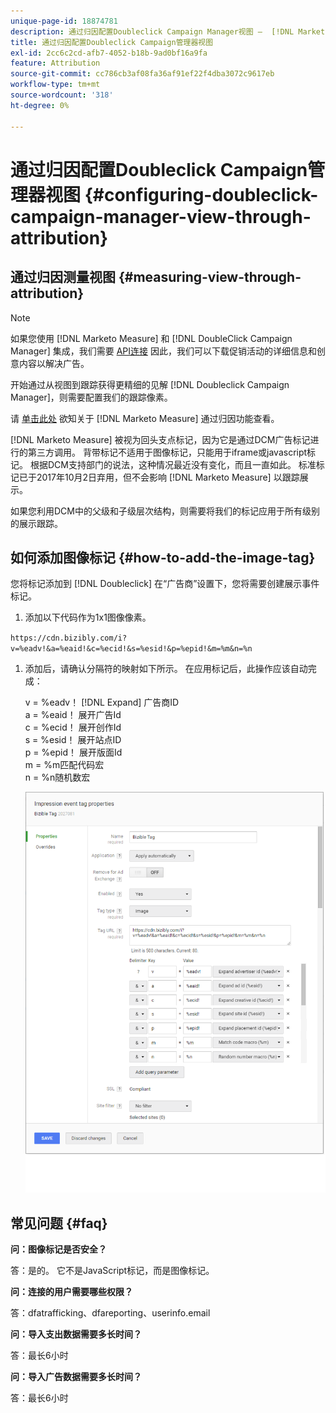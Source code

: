 ```yaml
---
unique-page-id: 18874781
description: 通过归因配置Doubleclick Campaign Manager视图 —  [!DNL Marketo Measure]  — 产品文档
title: 通过归因配置Doubleclick Campaign管理器视图
exl-id: 2cc6c2cd-afb7-4052-b18b-9ad0bf16a9fa
feature: Attribution
source-git-commit: cc786cb3af08fa36af91ef22f4dba3072c9617eb
workflow-type: tm+mt
source-wordcount: '318'
ht-degree: 0%

---
```


# 通过归因配置Doubleclick Campaign管理器视图 {#configuring-doubleclick-campaign-manager-view-through-attribution}

## 通过归因测量视图 {#measuring-view-through-attribution}

>[!NOTE]
>
>如果您使用 [!DNL Marketo Measure] 和 [!DNL DoubleClick Campaign Manager] 集成，我们需要 [API连接](/help/api-connections/utilizing-marketo-measures-api-connections/integrated-ad-platforms.md#how-to-connect-ad-platforms) 因此，我们可以下载促销活动的详细信息和创意内容以解决广告。

开始通过从视图到跟踪获得更精细的见解 [!DNL Doubleclick Campaign Manager]，则需要配置我们的跟踪像素。

请 [单击此处](/help/advanced-marketo-measure-features/view-through-attribution/marketo-measure-view-through-attribution-faq.md) 欲知关于 [!DNL Marketo Measure] 通过归因功能查看。

[!DNL Marketo Measure] 被视为回头支点标记，因为它是通过DCM广告标记进行的第三方调用。 背带标记不适用于图像标记，只能用于iframe或javascript标记。 根据DCM支持部门的说法，这种情况最近没有变化，而且一直如此。 标准标记已于2017年10月2日弃用，但不会影响 [!DNL Marketo Measure] 以跟踪展示。

如果您利用DCM中的父级和子级层次结构，则需要将我们的标记应用于所有级别的展示跟踪。

## 如何添加图像标记 {#how-to-add-the-image-tag}

您将标记添加到 [!DNL Doubleclick] 在“广告商”设置下，您将需要创建展示事件标记。

1. 添加以下代码作为1x1图像像素。

`https://cdn.bizibly.com/i?v=%eadv!&a=%eaid!&c=%ecid!&s=%esid!&p=%epid!&m=%m&n=%n`

1. 添加后，请确认分隔符的映射如下所示。 在应用标记后，此操作应该自动完成：

   v = %eadv！ [!DNL Expand] 广告商ID\
   a = %eaid！ 展开广告Id\
   c = %ecid！ 展开创作Id\
   s = %esid！ 展开站点ID\
   p = %epid！ 展开版面Id\
   m = %m匹配代码宏\
   n = %n随机数宏

   ![](assets/1.png)

## 常见问题 {#faq}

**问：图像标记是否安全？**

答：是的。 它不是JavaScript标记，而是图像标记。

**问：连接的用户需要哪些权限？**

答：dfatrafficking、dfareporting、userinfo.email

**问：导入支出数据需要多长时间？**

答：最长6小时

**问：导入广告数据需要多长时间？**

答：最长6小时
